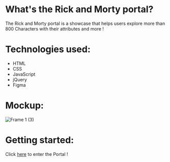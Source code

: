 # What's the Rick and Morty portal?
The Rick and Morty portal is a showcase that helps users explore more than 800 Characters with their attributes and more !

# Technologies used:
* HTML 
* CSS
* JavaScript
* jQuery
* Figma

# Mockup:

![Frame 1 (3)](https://github.com/abanobmorkos1/abanobmorkos1.github.io/assets/125706329/29df0335-a782-4629-8eae-f0df031b3c1d)


# Getting started:

Click [here](https://abanobmorkos1-github-io.vercel.app/) to enter the Portal !
